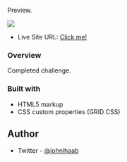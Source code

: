 Preview.

![](screenshot.pn)

- Live Site URL: [Click me!](https://johnhaab.github.io/3-column-preview-card-component-main/)

### Overview

Completed challenge.

### Built with

- HTML5 markup
- CSS custom properties (GRID CSS)

## Author

- Twitter - [@johnlhaab](https://www.twitter.com/johnlhaab)
